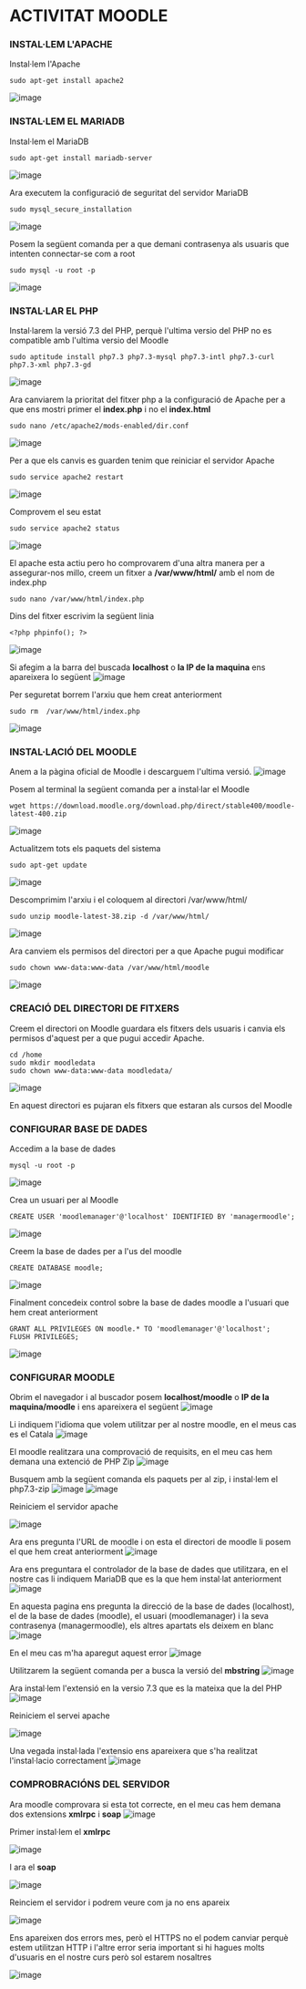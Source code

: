 # ACTIVITAT MOODLE 


### INSTAL·LEM L'APACHE

Instal·lem l'Apache
```
sudo apt-get install apache2
```
![image](https://user-images.githubusercontent.com/114162276/203822015-99774938-b499-48e3-aded-be6a4b4d578b.png)


### INSTAL·LEM EL MARIADB

Instal·lem el MariaDB
```
sudo apt-get install mariadb-server
```
![image](https://user-images.githubusercontent.com/114162276/203822532-5a67ad55-343e-49cd-8cc1-66b6ec41359c.png)

Ara executem la configuració de seguritat del servidor MariaDB
```
sudo mysql_secure_installation
```
![image](https://user-images.githubusercontent.com/114162276/203823658-a0c34dbe-7b5a-4869-bd95-0bb2d2555fd5.png)

Posem la següent comanda per a que demani contrasenya als usuaris que intenten connectar-se com a root

```
sudo mysql -u root -p
```
![image](https://user-images.githubusercontent.com/114162276/203825097-8483bfc2-0faa-46e4-87f5-9492db216d33.png)


### INSTAL·LAR EL PHP

Instal·larem la versió 7.3 del PHP, perquè l'ultima versio del PHP no es compatible amb l'ultima versio del Moodle
```
sudo aptitude install php7.3 php7.3-mysql php7.3-intl php7.3-curl php7.3-xml php7.3-gd
```
![image](https://user-images.githubusercontent.com/114162276/203827179-9031d5a4-19b1-427e-b9fd-4b17fe0edb95.png)

Ara canviarem la prioritat del fitxer php a la configuració de Apache per a que ens mostri primer el **index.php** i no el **index.html**
```
sudo nano /etc/apache2/mods-enabled/dir.conf

```
![image](https://user-images.githubusercontent.com/114162276/203828797-c3bd5929-c128-4f6b-bf00-9c2a7880d669.png)

Per a que els canvis es guarden tenim que reiniciar el servidor Apache
```
sudo service apache2 restart
```
![image](https://user-images.githubusercontent.com/114162276/203829161-1cb31e5d-9fd7-45c2-84d4-0d68c8987ce2.png)

Comprovem el seu estat
```
sudo service apache2 status
```
![image](https://user-images.githubusercontent.com/114162276/203829294-ed6c6519-f052-4fe3-b8c0-af56212c924c.png)

El apache esta actiu pero ho comprovarem d'una altra manera per a assegurar-nos millo, creem un fitxer a **/var/www/html/** amb el nom de index.php
```
sudo nano /var/www/html/index.php
```
Dins del fitxer escrivim la següent linia
```
<?php phpinfo(); ?>
```
![image](https://user-images.githubusercontent.com/114162276/203831281-397a7262-9bc0-4f29-9488-ca2ce53b852b.png)

Si afegim a la barra del buscada **localhost** o **la IP de la maquina** ens apareixera lo següent
![image](https://user-images.githubusercontent.com/114162276/203831706-d82f45e0-36a4-4ff6-b833-699529a7453c.png)

Per seguretat borrem l'arxiu que hem creat anteriorment
```
sudo rm  /var/www/html/index.php
```
![image](https://user-images.githubusercontent.com/114162276/203832217-b8a050ad-3c77-4e36-a7ab-a6219a453cd3.png)


### INSTAL·LACIÓ DEL MOODLE

Anem a la pàgina oficial de Moodle i descarguem l'ultima versió.
![image](https://user-images.githubusercontent.com/114162276/203820107-1f21f59e-2150-4eb3-aecd-5a6752feb6d8.png)

Posem al terminal la següent comanda per a instal·lar el Moodle 
```
wget https://download.moodle.org/download.php/direct/stable400/moodle-latest-400.zip
```
![image](https://user-images.githubusercontent.com/114162276/203820522-1ccd1e3d-6afa-4f36-a36b-1da103f67b67.png)

Actualitzem tots els paquets del sistema
```
sudo apt-get update
```
![image](https://user-images.githubusercontent.com/114162276/203821696-6aba8508-0a4a-4c4b-bd9a-1411d237090e.png)

Descomprimim l'arxiu i el coloquem al directori /var/www/html/
```
sudo unzip moodle-latest-38.zip -d /var/www/html/
```
![image](https://user-images.githubusercontent.com/114162276/203833266-0743b12e-9365-4469-b1ec-c18ef6ae76c4.png)

Ara canviem els permisos del directori per a que Apache pugui modificar
```
sudo chown www-data:www-data /var/www/html/moodle
```
![image](https://user-images.githubusercontent.com/114162276/203833769-1ece2c47-8b6a-408c-b3ec-4716169fc530.png)

### CREACIÓ DEL DIRECTORI DE FITXERS

Creem el directori on Moodle guardara els fitxers dels usuaris i canvia els permisos d'aquest per a que pugui accedir Apache.
```
cd /home
sudo mkdir moodledata
sudo chown www-data:www-data moodledata/
```
![image](https://user-images.githubusercontent.com/114162276/203834355-39b051d7-9a6c-4870-8737-76f2af450678.png)

En aquest directori es pujaran els fitxers que estaran als cursos del Moodle

### CONFIGURAR BASE DE DADES

Accedim a la base de dades
```
mysql -u root -p
```
![image](https://user-images.githubusercontent.com/114162276/203845258-82dae297-a282-4783-b283-077a3b88de33.png)

Crea un usuari per al Moodle
```
CREATE USER 'moodlemanager'@'localhost' IDENTIFIED BY 'managermoodle';
```
![image](https://user-images.githubusercontent.com/114162276/203845440-70173dd7-637d-46c4-aeab-60ad0726d58f.png)

Creem la base de dades per a l'us del moodle

```
CREATE DATABASE moodle;
```
![image](https://user-images.githubusercontent.com/114162276/203845671-fd7c0aaa-5019-4ad2-b6da-8ca25ef49a9a.png)

Finalment concedeix control sobre la base de dades moodle a l'usuari que hem creat anteriorment 
```
GRANT ALL PRIVILEGES ON moodle.* TO 'moodlemanager'@'localhost';
FLUSH PRIVILEGES;
```
![image](https://user-images.githubusercontent.com/114162276/203845952-5bc093b4-255c-4e6e-aebc-e699f766b7fb.png)


### CONFIGURAR MOODLE

Obrim el navegador i al buscador posem **localhost/moodle** o **IP de la maquina/moodle** i ens apareixera el següent
![image](https://user-images.githubusercontent.com/114162276/203846190-2383a429-2eb5-4445-8d09-11121e2bcdd4.png)

Li indiquem l'idioma que volem utilitzar per al nostre moodle, en el meus cas es el Catala
![image](https://user-images.githubusercontent.com/114162276/205075628-3e13438b-4d57-426b-a75c-8dbde975a323.png)

El moodle realitzara una comprovació de requisits, en el meu cas hem demana una extenció de PHP Zip
![image](https://user-images.githubusercontent.com/114162276/205076788-e487e10c-302d-46c3-a184-82125a4192f5.png)

Busquem amb la següent comanda els paquets per al zip, i instal·lem el php7.3-zip
![image](https://user-images.githubusercontent.com/114162276/205078041-d9c8f2eb-d882-43d8-8841-cddee61d31d2.png)
![image](https://user-images.githubusercontent.com/114162276/205079523-57d7c6db-444c-4610-95e2-a2a501fbbf7b.png)

Reiniciem el servidor apache

![image](https://user-images.githubusercontent.com/114162276/205078780-d5fe5d9a-cdb9-4e92-b245-ef15e21fe06f.png)

Ara ens pregunta l'URL de moodle i on esta el directori de moodle li posem el que hem creat anteriorment
![image](https://user-images.githubusercontent.com/114162276/205080611-76d50120-64de-4e83-813a-c2d28b614904.png)

Ara ens preguntara el controlador de la base de dades que utilitzara, en el nostre cas li indiquem MariaDB que es la que hem instal·lat anteriorment
![image](https://user-images.githubusercontent.com/114162276/205081187-cde5fcc3-04ca-4fe1-b105-5ccf775e9366.png)

En aquesta pagina ens pregunta la direcció de la base de dades (localhost), el de la base de dades (moodle), el usuari (moodlemanager) i la seva contrasenya (managermoodle), els altres apartats els deixem en blanc
![image](https://user-images.githubusercontent.com/114162276/205082342-e35c378d-db61-4473-857b-0c45c31ae49e.png)

En el meu cas m'ha aparegut aquest error
![image](https://user-images.githubusercontent.com/114162276/205084463-1772ca64-9832-43ef-be02-a4533632e489.png)

Utilitzarem la següent comanda per a busca la versió del **mbstring**
![image](https://user-images.githubusercontent.com/114162276/205084903-e586b6a3-de72-4642-adec-a65a45a4af35.png)

Ara instal·lem l'extensió en la versio 7.3 que es la mateixa que la del PHP
![image](https://user-images.githubusercontent.com/114162276/205085355-0ba59bb2-6308-401f-b289-6c58ed6f3ba0.png)

Reiniciem el servei apache

![image](https://user-images.githubusercontent.com/114162276/205086507-219e0fb2-ea3d-435a-ac28-a30f90db32d0.png)

Una vegada instal·lada l'extensio ens apareixera que s'ha realitzat l'instal·lacio correctament 
![image](https://user-images.githubusercontent.com/114162276/205088081-d6e41930-82b2-49dc-bfbf-948d5bed6ccc.png)

### COMPROBRACIÓNS DEL SERVIDOR

Ara moodle comprovara si esta tot correcte, en el meu cas hem demana dos extensions **xmlrpc** i **soap**
![image](https://user-images.githubusercontent.com/114162276/205089603-943d32ba-14a2-41f9-85fe-e9015e7eece3.png)

Primer instal·lem el **xmlrpc**

![image](https://user-images.githubusercontent.com/114162276/205090019-3d057d00-0224-4299-95a6-2ae5dcbccc83.png)

I ara el **soap**

![image](https://user-images.githubusercontent.com/114162276/205090232-51820a03-665f-4b49-8b05-8de7a8c942fa.png)

Reinciem el servidor i podrem veure com ja no ens apareix

![image](https://user-images.githubusercontent.com/114162276/205090654-ace4151b-1505-45a5-ba0d-4587320da6dc.png)

Ens apareixen dos errors mes, però el HTTPS no el podem canviar perquè estem utilitzan HTTP i l'altre error seria important si hi hagues molts d'usuaris en el nostre curs però sol estarem nosaltres

![image](https://user-images.githubusercontent.com/114162276/205092621-f981a8d0-c400-429d-84f6-f9f1660a18e9.png)












